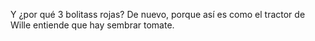 Y ¿por qué 3 bolitass rojas? De nuevo, porque así es como el tractor de Wille entiende que hay sembrar tomate. 